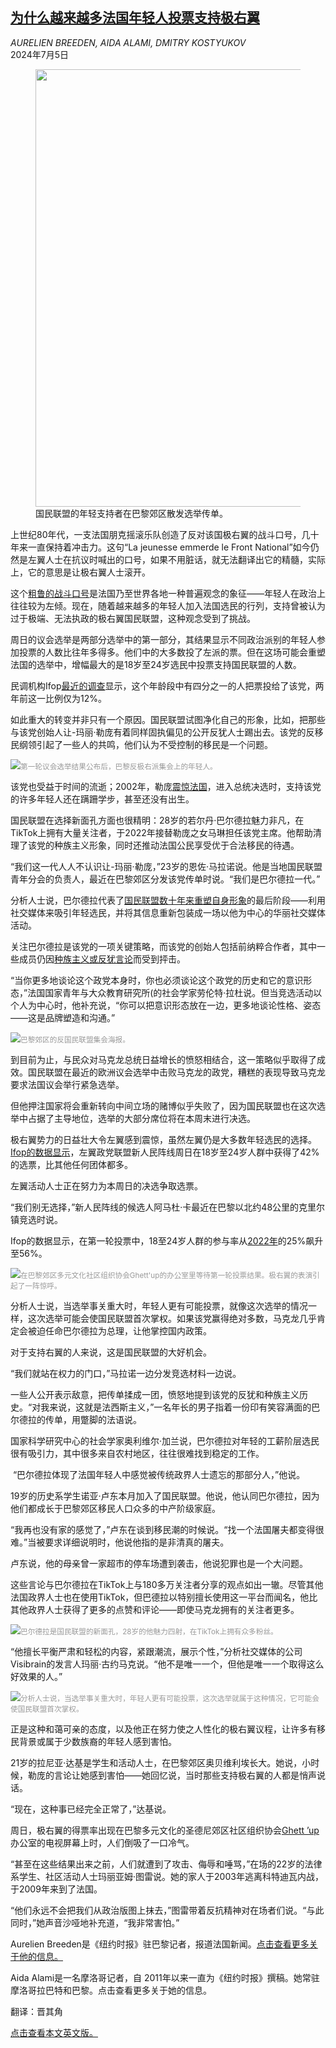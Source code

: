<!--1720166821000-->
[为什么越来越多法国年轻人投票支持极右翼](https://cn.nytimes.com/world/20240705/france-far-right-youth-vote/)
------

<address>AURELIEN BREEDEN, AIDA ALAMI, DMITRY KOSTYUKOV</address><time pudate="2024-07-05 03:57:27" datetime="2024-07-05 03:57:27">2024年7月5日</time><figure><img src="https://images.weserv.nl/?url=static01.nyt.com/images/2024/07/03/multimedia/03france-youth-02-tvhl/03france-youth-02-tvhl-master1050.jpg" width="1050" height="700"><figcaption>国民联盟的年轻支持者在巴黎郊区散发选举传单。 <cite></cite></figcaption></figure><section><p>上世纪80年代，一支法国朋克摇滚乐队创造了反对该国极右翼的战斗口号，几十年来一直保持着冲击力。这句“La jeunesse emmerde le Front National”如今仍然是左翼人士在抗议时喊出的口号，如果不用脏话，就无法翻译出它的精髓，实际上，它的意思是让极右翼人士滚开。</p><p>这个<a rel="noopener noreferrer" target="_blank" href="https://www.theguardian.com/music/article/2024/jun/28/procherie-francois-guillemot-berurier-noir-1985-national-rally">粗鲁的战斗口号</a>是法国乃至世界各地一种普遍观念的象征——年轻人在政治上往往较为左倾。现在，随着越来越多的年轻人加入法国选民的行列，支持曾被认为过于极端、无法执政的极右翼国民联盟，这种观念受到了挑战。</p><p>周日的议会选举是两部分选举中的第一部分，其结果显示不同政治派别的年轻人参加投票的人数比往年多得多。他们中的大多数投了左派的票。但在这场可能会重塑法国的选举中，增幅最大的是18岁至24岁选民中投票支持国民联盟的人数。</p><p>民调机构Ifop<a rel="noopener noreferrer" target="_blank" href="https://www.ifop.com/wp-content/uploads/2024/07/120976-Resultats.pdf">最近的调查</a>显示，这个年龄段中有四分之一的人把票投给了该党，两年前这一比例仅为12%。</p><p>如此重大的转变并非只有一个原因。国民联盟试图净化自己的形象，比如，把那些与该党创始人让-玛丽·勒庞有着同样固执偏见的公开反犹人士踢出去。该党的反移民纲领引起了一些人的共鸣，他们认为不受控制的移民是一个问题。</p><p><img src="https://images.weserv.nl/?url=static01.nyt.com/images/2024/07/03/multimedia/03france-youth-01-tvhl/03france-youth-01-tvhl-master1050.jpg"><small style="color: #999;">第一轮议会选举结果公布后，巴黎反极右派集会上的年轻人。</small></p><p>该党也受益于时间的流逝；2002年，勒庞<a href="https://www.nytimes.com/2002/05/02/world/anti-le-pen-protests-draw-a-million-into-streets-in-france.html?searchResultPosition=10">震惊法国</a>，进入总统决选时，支持该党的许多年轻人还在蹒跚学步，甚至还没有出生。</p><p>国民联盟在选择新面孔方面也很精明：28岁的若尔丹·巴尔德拉魅力非凡，在TikTok上拥有大量关注者，于2022年接替勒庞之女马琳担任该党主席。他帮助清理了该党的种族主义形象，同时还推动法国公民享受优于合法移民的待遇。</p><p>“我们这一代人人不认识让-玛丽·勒庞，”23岁的恩佐·马拉诺说。他是当地国民联盟青年分会的负责人，最近在巴黎郊区分发该党传单时说。“我们是巴尔德拉一代。”</p><p>分析人士说，巴尔德拉代表了<a href="https://www.nytimes.com/2024/06/25/world/europe/france-national-rally-rebranding.html">国民联盟数十年来重塑自身形象</a>的最后阶段——利用社交媒体来吸引年轻选民，并将其信息重新包装成一场以他为中心的华丽社交媒体活动。</p><p>关注巴尔德拉是该党的一项关键策略，而该党的创始人包括前纳粹合作者，其中一些成员仍因<a rel="noopener noreferrer" target="_blank" href="https://www.lemonde.fr/en/politics/article/2024/07/03/french-elections-far-right-embarrassed-by-candidate-s-racist-remarks-about-dual-nationals_6676567_5.html">种族主义或反犹言论</a>而受到抨击。</p><p>“当你更多地谈论这个政党本身时，你也必须谈论这个政党的历史和它的意识形态，”法国国家青年与大众教育研究所(的社会学家劳伦特·拉杜说。但当竞选活动以个人为中心时，他补充说，“你可以把意识形态放在一边，更多地谈论性格、姿态——这是品牌塑造和沟通。”</p><p><img src="https://images.weserv.nl/?url=static01.nyt.com/images/2024/07/03/multimedia/03france-youth-04-tvhl/03france-youth-04-tvhl-master1050.jpg"><small style="color: #999;">巴黎郊区的反国民联盟集会海报。</small></p><p>到目前为止，与民众对马克龙总统日益增长的愤怒相结合，这一策略似乎取得了成效。国民联盟在最近的欧洲议会选举中击败马克龙的政党，糟糕的表现导致马克龙要求法国议会举行紧急选举。</p><p>但他押注国家将会重新转向中间立场的赌博似乎失败了，因为国民联盟也在这次选举中占据了主导地位，选举的大部分席位将在本周末进行决选。</p><p>极右翼势力的日益壮大令左翼感到震惊，虽然左翼仍是大多数年轻选民的选择。<a rel="noopener noreferrer" target="_blank" href="https://www.ifop.com/wp-content/uploads/2024/07/120976-Resultats.pdf">Ifop的数据显示</a>，左翼政党联盟新人民阵线周日在18岁至24岁人群中获得了42%的选票，比其他任何团体都多。</p><p>左翼活动人士正在努力为本周日的决选争取选票。</p><p>“我们别无选择，”新人民阵线的候选人阿马杜·卡最近在巴黎以北约48公里的克里尔镇竞选时说。</p><p>Ifop的数据显示，在第一轮投票中，18至24岁人群的参与率从<a rel="noopener noreferrer" target="_blank" href="https://www.ifop.com/wp-content/uploads/2022/06/119150-Rapport-JDV-LEG22-T1-v1-12.06.2022-22h25-COMPLET.pdf">2022年</a>的25%飙升至56%。</p><p><img src="https://images.weserv.nl/?url=static01.nyt.com/images/2024/07/03/multimedia/03france-youth-03-tvhl/03france-youth-03-tvhl-master1050.jpg"><small style="color: #999;">在巴黎郊区多元文化社区组织协会Ghett'up的办公室里等待第一轮投票结果。极右翼的表演引起了一阵惊呼。</small></p><p>分析人士说，当选举事关重大时，年轻人更有可能投票，就像这次选举的情况一样，这次选举可能会使国民联盟首次掌权。如果该党赢得绝对多数，马克龙几乎肯定会被迫任命巴尔德拉为总理，让他掌控国内政策。</p><p>对于支持右翼的人来说，这是国民联盟的大好机会。</p><p>“我们就站在权力的门口，”马拉诺一边分发竞选材料一边说。</p><p>一些人公开表示敌意，把传单揉成一团，愤怒地提到该党的反犹和种族主义历史。“对我来说，这就是法西斯主义，”一名年长的男子指着一份印有笑容满面的巴尔德拉的传单，用蹩脚的法语说。</p><p>国家科学研究中心的社会学家奥利维尔·加兰说，巴尔德拉对年轻的工薪阶层选民很有吸引力，其中很多来自农村地区，往往很难找到稳定的工作。</p><p> “巴尔德拉体现了法国年轻人中感觉被传统政界人士遗忘的那部分人，”他说。</p><p>19岁的历史系学生诺亚·卢东本月加入了国民联盟。他说，他认同巴尔德拉，因为他们都成长于巴黎郊区移民人口众多的中产阶级家庭。</p><p>“我再也没有家的感觉了，”卢东在谈到移民潮的时候说。“找一个法国屠夫都变得很难。”当被要求详细说明时，他说他指的是非清真的屠夫。</p><p>卢东说，他的母亲曾一家超市的停车场遭到袭击，他说犯罪也是一个大问题。</p><p>这些言论与巴尔德拉在TikTok上与180多万关注者分享的观点如出一辙。尽管其他法国政界人士也在使用TikTok，但巴德拉以特别擅长使用这一平台而闻名，他比其他政界人士获得了更多的点赞和评论——即使马克龙拥有的关注者更多。</p><p><img src="https://images.weserv.nl/?url=static01.nyt.com/images/2024/07/03/multimedia/03france-youth-09-bzkj/03france-youth-09-bzkj-master1050.jpg"><small style="color: #999;">巴尔德拉是国民联盟的新面孔，28岁的他魅力四射，在TikTok上拥有众多粉丝。</small></p><p>“他擅长平衡严肃和轻松的内容，紧跟潮流，展示个性，”分析社交媒体的公司Visibrain的发言人玛丽·古约马克说。“他不是唯一一个，但他是唯一一个取得这么好效果的人。”</p><p><img src="https://images.weserv.nl/?url=static01.nyt.com/images/2024/07/03/multimedia/03france-youth-06-tvhl/03france-youth-06-tvhl-master1050.jpg"><small style="color: #999;">分析人士说，当选举事关重大时，年轻人更有可能投票，这次选举就属于这种情况，它可能会使国民联盟首次掌权。</small></p><p>正是这种和蔼可亲的态度，以及他正在努力使之人性化的极右翼议程，让许多有移民背景或属于少数族裔的年轻人感到害怕。</p><p>21岁的拉尼亚·达基是学生和活动人士，在巴黎郊区奥贝维利埃长大。她说，小时候，勒庞的言论让她感到害怕——她回忆说，当时那些支持极右翼的人都是悄声说话。</p><p>“现在，这种事已经完全正常了，”达基说。</p><p>周日，极右翼的得票率出现在巴黎多元文化的圣德尼郊区社区组织协会<a rel="noopener noreferrer" target="_blank" href="https://www.google.com/url?sa=t&source=web&rct=j&opi=89978449&url=https://www.ghettup.fr/&ved=2ahUKEwiLiuKdt4aHAxWBUqQEHYc3AXAQFnoECA8QAQ&usg=AOvVaw15sBUh0DUOv5qG1TDq82jZ" title="Link: https://www.google.com/url?sa=t&source=web&rct=j&opi=89978449&url=https://www.ghettup.fr/&ved=2ahUKEwiLiuKdt4aHAxWBUqQEHYc3AXAQFnoECA8QAQ&usg=AOvVaw15sBUh0DUOv5qG1TDq82jZ">Ghett ’up</a>办公室的电视屏幕上时，人们倒吸了一口冷气。 </p><p>“甚至在这些结果出来之前，人们就遭到了攻击、侮辱和唾骂，”在场的22岁的法律系学生、社区活动人士玛丽亚姆·图雷说。她的家人于2003年逃离科特迪瓦内战，于2009年来到了法国。</p><p>“他们永远不会把我们从政治版图上抹去，”图雷带着反抗精神对在场者们说。“与此同时，”她声音沙哑地补充道，“我非常害怕。”</p></section><footer><p>Aurelien Breeden是《纽约时报》驻巴黎记者，报道法国新闻。<a rel="nofollow" target="_blank" href="https://www.nytimes.com/by/aurelien-breeden">点击查看更多关于他的信息。</a></p><p>Aida Alami是一名摩洛哥记者，自 2011年以来一直为《纽约时报》撰稿。她常驻摩洛哥拉巴特和巴黎。点击查看更多关于她的信息。</p><p>翻译：晋其角</p><p><a rel="nofollow" target="_blank" href="https://www.nytimes.com/2024/07/04/world/europe/france-far-right-youth-vote.html">点击查看本文英文版。</a></p></footer>

